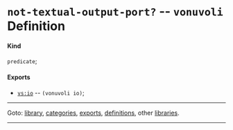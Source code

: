 

<a id='definition__vonuvoli__not-textual-output-port_3f'></a>

# `not-textual-output-port?` -- `vonuvoli` Definition


<a id='definition__vonuvoli__not-textual-output-port_3f__kind'></a>

#### Kind

`predicate`;


<a id='definition__vonuvoli__not-textual-output-port_3f__exports'></a>

#### Exports

 * [`vs:io`](../../vonuvoli/exports/vs_3a_io.md#export__vonuvoli__vs_3a_io) -- `(vonuvoli io)`;

----

Goto: [library](../../vonuvoli/_index.md#library__vonuvoli), [categories](../../vonuvoli/categories/_index.md#toc__vonuvoli__categories), [exports](../../vonuvoli/exports/_index.md#toc__vonuvoli__exports), [definitions](../../vonuvoli/definitions/_index.md#toc__vonuvoli__definitions), other [libraries](../../_libraries.md#toc__libraries).

----


